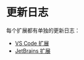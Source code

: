 # 更新日志

每个扩展都有单独的更新日志：

- [VS Code 扩展](./extensions/vscode/CHANGELOG.md)
- [JetBrains 扩展](./extensions/intellij/CHANGELOG.md) 